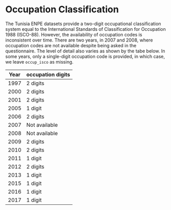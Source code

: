 # Occupation Classification

The Tunisia ENPE datasets provide a two-digit occupational classification system equal to the International Standards of Classification for Occupation 1988 (ISCO-88). However, the availability of occupation codes is inconsistent over time. There are two years, in 2007 and 2008, where occupation codes are not available despite being asked in the questionnaire. The level of detail also varies as shown by the tabe below. In some years, only a single-digit occupation code is provided, in which case, we leave `occup_isco` as missing.

| Year | occupation digits |
|------|-------------------|
| 1997 | 2 digits             |
| 2000 | 2 digits               |
| 2001 | 2 digits               |
| 2005 | 1 digit             |
| 2006 | 2 digits                |
| 2007 | Not available                |
| 2008 | Not available              |
| 2009 | 2 digits               |
| 2010 | 2 digits                |
| 2011 | 1 digit                |
| 2012 | 2 digits                |
| 2013 | 1 digit                |
| 2015 | 1 digit                |
| 2016 | 1 digit                |
| 2017 | 1 digit                |
